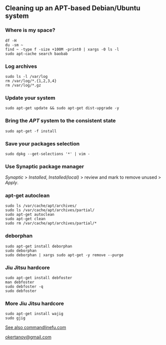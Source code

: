 Cleaning up an APT-based Debian/Ubuntu system
---------------------------------------------

### Where is my space?
    df -H
    du -sm ~
    find ~ -type f -size +100M -print0 | xargs -0 ls -l
    sudo apt-cache search baobab

### Log archives
    sudo ls -l /var/log
    rm /var/log/*.{1,2,3,4}
    rm /var/log/*.gz

### Update your system
    sudo apt-get update && sudo apt-get dist-upgrade -y

### Bring the *APT* system to the consistent state
    sudo apt-get -f install

### Save your packages selection 
    sudo dpkg --get-selections '*' | vim -

### Use Synaptic package manager
*Synaptic* > _Installed_, _Installed(local)_ > review and mark to remove unused > *Apply*.

### apt-get autoclean
    sudo ls /var/cache/apt/archives/
    sudo ls /var/cache/apt/archives/partial/
    sudo apt-get autoclean
    sudo apt-get clean
    sudo rm /var/cache/apt/archives/partial/*

### deborphan
    sudo apt-get install deborphan
    sudo deborphan
    sudo deborphan | xargs sudo apt-get -y remove --purge

### Jiu Jitsu hardcore
    sudo apt-get install debfoster
    man debfoster
    sudo debfoster -q
    sudo debfoster

### More Jiu Jitsu hardcore
    sudo apt-get install wajig
    sudo gjig

[See also commandlinefu.com](http://www.commandlinefu.com/)

[okertanov@gmail.com](mailto:okertanov@gmail.com)